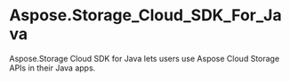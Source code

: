 # Aspose.Storage_Cloud_SDK_For_Java
Aspose.Storage Cloud SDK for Java lets users use Aspose Cloud Storage APIs in their Java apps.
